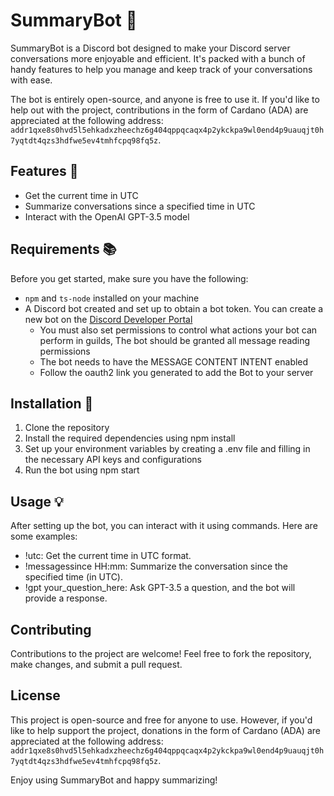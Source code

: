 # SummaryBot 🤖
SummaryBot is a Discord bot designed to make your Discord server conversations more enjoyable and efficient. It's packed with a bunch of handy features to help you manage and keep track of your conversations with ease.

The bot is entirely open-source, and anyone is free to use it. If you'd like to help out with the project, contributions in the form of Cardano (ADA) are appreciated at the following address: `addr1qxe8s0hvd5l5ehkadxzheechz6g404qppqcaqx4p2ykckpa9wl0end4p9uauqjt0h7yqtdt4qzs3hdfwe5ev4tmhfcpq98fq5z`.

## Features 🌟
- Get the current time in UTC
- Summarize conversations since a specified time in UTC
- Interact with the OpenAI GPT-3.5 model

## Requirements 📚
Before you get started, make sure you have the following:

- `npm` and `ts-node` installed on your machine
- A Discord bot created and set up to obtain a bot token. You can create a new bot on the [Discord Developer Portal](https://discord.com/developers/applications)
    - You must also set permissions to control what actions your bot can perform in guilds, The bot should be granted all message reading permissions
    - The bot needs to have the MESSAGE CONTENT INTENT enabled
    - Follow the oauth2 link you generated to add the Bot to your server

## Installation 💽
1. Clone the repository
2. Install the required dependencies using npm install
3. Set up your environment variables by creating a .env file and filling in the necessary API keys and configurations
4. Run the bot using npm start


## Usage 💡
After setting up the bot, you can interact with it using commands. Here are some examples:

- !utc: Get the current time in UTC format.
- !messagessince HH:mm: Summarize the conversation since the specified time (in UTC).
- !gpt your_question_here: Ask GPT-3.5 a question, and the bot will provide a response.

## Contributing
Contributions to the project are welcome! Feel free to fork the repository, make changes, and submit a pull request.

## License
This project is open-source and free for anyone to use. However, if you'd like to help support the project, donations in the form of Cardano (ADA) are appreciated at the following address: `addr1qxe8s0hvd5l5ehkadxzheechz6g404qppqcaqx4p2ykckpa9wl0end4p9uauqjt0h7yqtdt4qzs3hdfwe5ev4tmhfcpq98fq5z`.

Enjoy using SummaryBot and happy summarizing!

